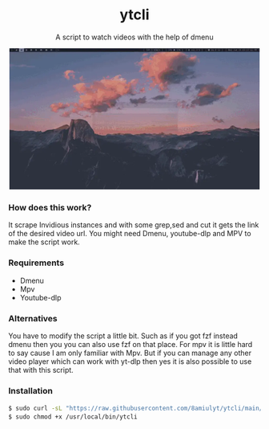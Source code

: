 <h1 align="center">ytcli</h1>

<p align="center">A script to watch videos with the help of dmenu</p>


<p align="center"> 
<img src="/x.webp" alt="Video Preview" width="500px">
</p>


### How does this work?
It scrape Invidious instances and with some grep,sed and cut it gets the link of the desired video url. You might need Dmenu, youtube-dlp and MPV to make the script work.

### Requirements
* Dmenu
* Mpv
* Youtube-dlp

### Alternatives
You have to modify the script a little bit. Such as if you got fzf instead dmenu then you you can also use fzf on that place. For mpv it is little hard to say cause I am only familiar with Mpv. But if you can manage any other video player which can work with yt-dlp then yes it is also possible to use that with this script.

### Installation

```sh
$ sudo curl -sL "https://raw.githubusercontent.com/8amiulyt/ytcli/main/ytcli" -o /usr/local/bin/ytcli
$ sudo chmod +x /usr/local/bin/ytcli
```
